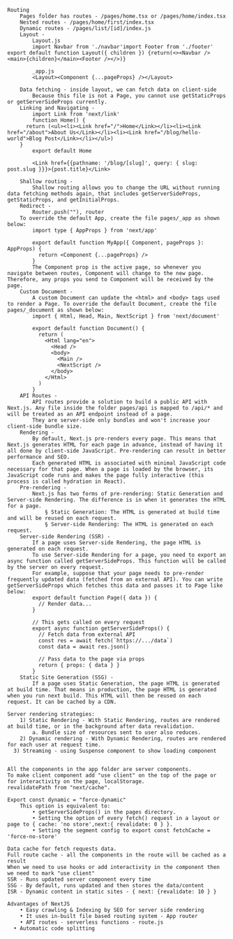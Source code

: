 	Routing
		Pages folder has routes - /pages/home.tsx or /pages/home/index.tsx
		Nested routes - /pages/home/first/index.tsx
		Dynamic routes - /pages/list/[id]/index.js
		Layout - 
			Layout.js
			import Navbar from './navbar'import Footer from './footer' export default function Layout({ children }) {return(<><Navbar /><main>{children}</main><Footer /></>)}
			
			_app.js
			<Layout><Component {...pageProps} /></Layout>
			
		Data fetching - inside layout, we can fetch data on client-side
			Because this file is not a Page, you cannot use getStaticProps or getServerSideProps currently.
		Linking and Navigating -
			import Link from 'next/link'
			function Home() {
	      return (<ul><li><Link href="/">Home</Link></li><li><Link href="/about">About Us</Link></li><li><Link href="/blog/hello-world">Blog Post</Link></li></ul>)
	    }
			export default Home
			
			<Link href={{pathname: '/blog/[slug]', query: { slug: post.slug }}}>{post.title}</Link>
	
		Shallow routing -
			Shallow routing allows you to change the URL without running data fetching methods again, that includes getServerSideProps, getStaticProps, and getInitialProps.
		Redirect -
			Router.push(""), router
		To override the default App, create the file pages/_app as shown below:
			import type { AppProps } from 'next/app'
			 
			export default function MyApp({ Component, pageProps }: AppProps) {
			  return <Component {...pageProps} />
			}
			The Component prop is the active page, so whenever you navigate between routes, Component will change to the new page. Therefore, any props you send to Component will be received by the page.
		Custom Document -
			A custom Document can update the <html> and <body> tags used to render a Page. To override the default Document, create the file pages/_document as shown below:
			import { Html, Head, Main, NextScript } from 'next/document'
			 
			export default function Document() {
			  return (
			    <Html lang="en">
			      <Head />
			      <body>
			        <Main />
			        <NextScript />
			      </body>
			    </Html>
			  )
			}
		API Routes - 
			API routes provide a solution to build a public API with Next.js. Any file inside the folder pages/api is mapped to /api/* and will be treated as an API endpoint instead of a page.
			They are server-side only bundles and won't increase your client-side bundle size.
		Rendering -
			By default, Next.js pre-renders every page. This means that Next.js generates HTML for each page in advance, instead of having it all done by client-side JavaScript. Pre-rendering can result in better performance and SEO.
			Each generated HTML is associated with minimal JavaScript code necessary for that page. When a page is loaded by the browser, its JavaScript code runs and makes the page fully interactive (this process is called hydration in React).
		Pre-rendering - 
			Next.js has two forms of pre-rendering: Static Generation and Server-side Rendering. The difference is in when it generates the HTML for a page.
				§ Static Generation: The HTML is generated at build time and will be reused on each request.
				§ Server-side Rendering: The HTML is generated on each request.
		Server-side Rendering (SSR) -
			If a page uses Server-side Rendering, the page HTML is generated on each request.
			To use Server-side Rendering for a page, you need to export an async function called getServerSideProps. This function will be called by the server on every request.
			For example, suppose that your page needs to pre-render frequently updated data (fetched from an external API). You can write getServerSideProps which fetches this data and passes it to Page like below:
			export default function Page({ data }) {
			  // Render data...
			}
			 
			// This gets called on every request
			export async function getServerSideProps() {
			  // Fetch data from external API
			  const res = await fetch(`https://.../data`)
			  const data = await res.json()
			 
			  // Pass data to the page via props
			  return { props: { data } }
			}
		Static Site Generation (SSG) -
			If a page uses Static Generation, the page HTML is generated at build time. That means in production, the page HTML is generated when you run next build. This HTML will then be reused on each request. It can be cached by a CDN.
	
	Server rendering strategies:
		1) Static Rendering - With Static Rendering, routes are rendered at build time, or in the background after data revalidation.
			a. Bundle size of resources sent to user also reduces.
		2) Dynamic rendering - With Dynamic Rendering, routes are rendered for each user at request time.
	  3) Streaming - using Suspense component to show loading component
	
	
	All the components in the app folder are server components.
	To make client component add "use client" on the top of the page or for interactivity on the page, localStorage.
	revalidatePath from "next/cache".
	
	Export const dynamic = "force-dynamic"
		This option is equivalent to:
			• getServerSideProps() in the pages directory.
			• Setting the option of every fetch() request in a layout or page to { cache: 'no store',next:{ revalidate: 0 } }.
			• Setting the segment config to export const fetchCache = 'force-no-store'
	
	Data cache for fetch requests data.
	Full route cache - all the components in the route will be cached as a result
	When we need to use hooks or add interactivity in the component then we need to mark "use client"
	SSR - Runs updated server component every time
	SSG - By default, runs updated and then stores the data/content
	ISR - Dynamic content in static sites - { next: {revalidate: 10 } }
	
	Advantages of NextJS
		• Easy crawling & Indexing by SEO for server side rendering
		• It uses in-built file based routing system - App router
		• API routes - serverless functions - route.js
	  • Automatic code splitting


